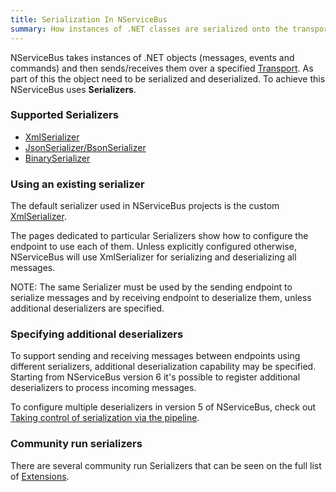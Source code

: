 ```yaml
---
title: Serialization In NServiceBus
summary: How instances of .NET classes are serialized onto the transport.
---
```


NServiceBus takes instances of .NET objects (messages, events and commands) and then sends/receives them over a specified [Transport](/nservicebus/transports/). As part of this the object need to be serialized and deserialized. To achieve this NServiceBus uses **Serializers**.


### Supported Serializers

- [XmlSerializer](xml.md)
- [JsonSerializer/BsonSerializer](json.md)
- [BinarySerializer](binary.md)


### Using an existing serializer

The default serializer used in NServiceBus projects is the custom [XmlSerializer](xml.md).

The pages dedicated to particular Serializers show how to configure the endpoint to use each of them. Unless explicitly configured otherwise, NServiceBus will use XmlSerializer for serializing and deserializing all messages.

NOTE: The same Serializer must be used by the sending endpoint to serialize messages and by receiving endpoint to deserialize them, unless additional deserializers are specified.


### Specifying additional deserializers

To support sending and receiving messages between endpoints using different serializers, additional deserialization capability may be specified. Starting from NServiceBus version 6 it's possible to register additional deserializers to process incoming messages.

<!-- import AdditionalDeserializers -->

To configure multiple deserializers in version 5 of NServiceBus, check out [Taking control of serialization via the pipeline](/samples/pipeline/multi-serializer/).


### Community run serializers

There are several community run Serializers that can be seen on the full list of [Extensions](/platform/extensions.md#serializers).